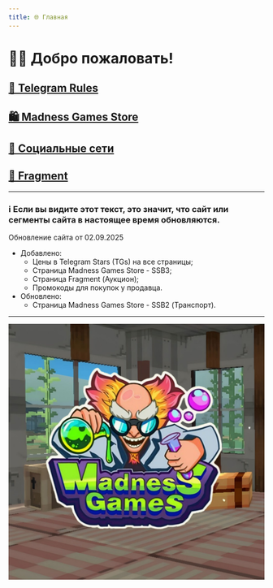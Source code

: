 ```yaml
---
title: 🌐 Главная
---
```


# 👋🏻 Добро пожаловать!

## [📜 Telegram Rules](./TGRules.md)
## [🛍️ Madness Games Store](./MGSMain.md)
## [🔗 Социальные сети](./links.md)
## [💎 Fragment](./Fragment.md)

- - - - -

### ℹ️ Если вы видите этот текст, это значит, что сайт или сегменты сайта в настоящее время обновляются. 

Обновление сайта от 02.09.2025

 - Добавлено:
   - Цены в Telegram Stars (TGs) на все страницы;
   - Страница Madness Games Store - SSB3;
   - Страница Fragment (Аукцион);
   - Промокоды для покупок у продавца.
 - Обновлено:
   - Страница Madness Games Store - SSB2 (Транспорт).

- - - - -

![MGSlogo](https://github.com/GamzeeChert/gamzeechert.github.io/blob/main/_madnessgamesstore%2F_pictures%2FMGSlogo.jpg?raw=true)